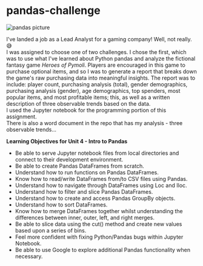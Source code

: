 # pandas-challenge
![pandas picture](https://github.com/RutgersCodingBootcamp/RU-JER-DATA-PT-01-2020/blob/master/02-Homework/04-Pandas/Instructions/Images/Fantasy.png?raw=true)  

I've landed a job as a Lead Analyst for a gaming company! Well, not really.  
:sweat_smile:  
I was assigned to choose one of two challenges. I chose the first, which was to use what I've learned about Python pandas and analyze the fictional fantasy game *Heroes of Pymoli*. Players are encouraged in this game to purchase optional items, and so I was to generate a report that breaks down the game's raw purchasing data into meaningful insights. The report was to include: player count, purchasing analysis (total), gender demographics, purchasing analysis (gender), age demographics, top spenders, most popular items, and most profitable items; this, as well as a written description of three observable trends based on the data.  
I used the Jupyter notebook for the programming portion of this assignment.  
There is also a word document in the repo that has my analysis - three observable trends...  
  
**Learning Objectives for Unit 4 - Intro to Pandas**
- Be able to serve Jupyter notebook files from local directories and connect to their development environment.
- Be able to create Pandas DataFrames from scratch.
- Understand how to run functions on Pandas DataFrames.
- Know how to read/write DataFrames from/to CSV files using Pandas.
- Understand how to navigate through DataFrames using Loc and Iloc.
- Understand how to filter and slice Pandas DataFrames.
- Understand how to create and access Pandas GroupBy objects.
- Understand how to sort DataFrames.
- Know how to merge DataFrames together whilst understanding the differences between inner, outer, left, and right merges.
- Be able to slice data using the cut() method and create new values based upon a series of bins.
- Feel more confident with fixing Python/Pandas bugs within Jupyter Notebook.
- Be able to use Google to explore additional Pandas functionality when necessary.
